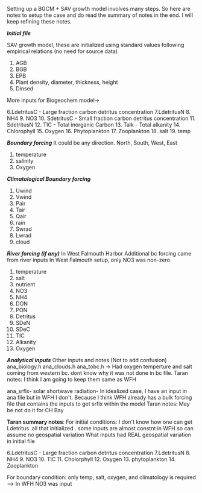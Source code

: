 
Setting up a BGCM + SAV growth model involves many steps. So here are notes 
to setup the case and do read the summary of notes in the end. 
I will keep refining these notes. 



***Initial file*** 

SAV growth model, these are initialized using standard values
following empirical relations (no need for source data)
1. AGB
2. BGB 
3. EPB
4. Plant density, diameter, thickness, height
5. Dinsed


More inputs for Biogeochem model->

6.LdetritusC   - Large fraction carbon detritus concentration 
7.LdetritusN
8. NH4
9. NO3
10. SdetritusC - Small fraction carbon detritus concentration 
11. SdetritusN 
12. TIC - Total inorganic Carbon 
13. Talk - Total alkanity 
14. Chlorophyll
15. Oxygen
16. Phytoplankton 
17. Zooplankton 
18. salt
19. temp 


 
***Boundary forcing*** 
It could be any direction. North, South, West, East
1. temperature 
2. salinity 
3. Oxygen 

***Climatological Boundary forcing*** 
1. Uwind
2. Vwind
3. Pair
4. Tair
5. Qair
6. rain 
7. Swrad
8. Lwrad
9. cloud 

***River forcing (if any)*** 
In West Falmouth Harbor Additional bc forcing came from river inputs
In West Falmouth setup, only NO3 was non-zero
1. temperature
2. salt
3. nutrient 
4. NO3
5. NH4
6. DON 
7. PON 
8. Detritus
9. SDeN
10. SDeC
11. TIC 
12. Alkanity
13. Oxygen 

***Analytical inputs***
Other inputs and notes (Not to add confusion)
ana_biology.h
ana_clouds.h 
ana_tobc.h -> Had oxygen temperture and salt coming from western bc.
dont know why it was not done in bc file. 
Taran notes: I think I am going to keep them same as WFH

ana_srflx- solar shortwave radiation- In idealized case, I have an input in ana file
but in WFH I don't. Because I think WFH already has a bulk forcing file that contains 
the inputs to get srflx within the model 
Taran notes: May be not do it for CH Bay 


****Taran summary notes****:
For initial conditions: I don't know how one can get Ldetritus..all that initialized
. some inputs are almost constnt in WFH so can assume no geospatial variation 
What inputs had REAL geospatial variation in initial file

6.LdetritusC   - Large fraction carbon detritus concentration 
7.LdetritusN
8. NH4 
9. NO3
10. TIC
11. Cholorphyll 
12. Oxygen
13. phytoplankton
14. Zooplankton 

 For boundary condition:  only temp, salt, oxygen, and climatology is required
--> In WFH NO3 was input
 


 
